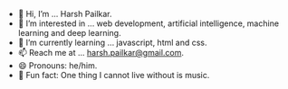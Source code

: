 - 👋 Hi, I’m ... Harsh Pailkar.
- 👀 I’m interested in ... web development, artificial intelligence, machine learning and deep learning.
- 🌱 I’m currently learning ... javascript, html and css.
- 📫 Reach me at ... harsh.pailkar@gmail.com.
- 😄 Pronouns: he/him.
- 🌟 Fun fact: One thing I cannot live without is music. 
